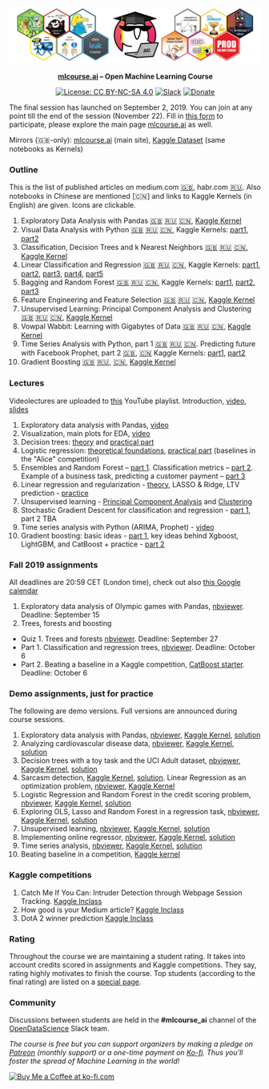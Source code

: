 <div align="center">

![ODS stickers](https://github.com/Yorko/mlcourse.ai/blob/master/img/ods_stickers.jpg)

**[mlcourse.ai](https://mlcourse.ai) – Open Machine Learning Course**

[![License: CC BY-NC-SA 4.0](https://img.shields.io/badge/license-CC%20BY--NC--SA%204.0-green)](https://creativecommons.org/licenses/by-nc-sa/4.0/)
[![Slack](https://img.shields.io/badge/slack-ods.ai-orange)](https://opendatascience.slack.com/archives/C91N8TL83/p1567408586359500)
[![Donate](https://img.shields.io/badge/support-ko--fi-red)](https://ko-fi.com/mlcourse_ai)

</div>
  
The final session has launched on September 2, 2019. You can join at any point till the end of the session (November 22). Fill in [this form](https://docs.google.com/forms/d/10HAN5huM996snUKjsNYyT_oOlm2uOsTKulKurb3oiNM/) to participate, please explore the main page [mlcourse.ai](https://mlcourse.ai) as well.

Mirrors (:uk:-only): [mlcourse.ai](https://mlcourse.ai) (main site), [Kaggle Dataset](https://www.kaggle.com/kashnitsky/mlcourse) (same notebooks as Kernels)

### Outline
This is the list of published articles on medium.com [:uk:](https://medium.com/open-machine-learning-course), habr.com [:ru:](https://habr.com/company/ods/blog/344044/). Also notebooks in Chinese are mentioned [:cn:] and links to Kaggle Kernels (in English) are given. Icons are clickable.
1. Exploratory Data Analysis with Pandas [:uk:](https://medium.com/open-machine-learning-course/open-machine-learning-course-topic-1-exploratory-data-analysis-with-pandas-de57880f1a68)  [:ru:](https://habrahabr.ru/company/ods/blog/322626/) [:cn:](https://nbviewer.jupyter.org/github/Yorko/mlcourse.ai/blob/master/jupyter_chinese/topic01-%E4%BD%BF%E7%94%A8-Pandas-%E8%BF%9B%E8%A1%8C%E6%95%B0%E6%8D%AE%E6%8E%A2%E7%B4%A2.ipynb), [Kaggle Kernel](https://www.kaggle.com/kashnitsky/topic-1-exploratory-data-analysis-with-pandas)
2. Visual Data Analysis with Python [:uk:](https://medium.com/open-machine-learning-course/open-machine-learning-course-topic-2-visual-data-analysis-in-python-846b989675cd)  [:ru:](https://habrahabr.ru/company/ods/blog/323210/) [:cn:](http://nbviewer.ipython.org/urls/raw.github.com/Yorko/mlcourse.ai/master/jupyter_chinese/topic02-Python-%E6%95%B0%E6%8D%AE%E5%8F%AF%E8%A7%86%E5%8C%96%E5%88%86%E6%9E%90.ipynb), Kaggle Kernels: [part1](https://www.kaggle.com/kashnitsky/topic-2-visual-data-analysis-in-python), [part2](https://www.kaggle.com/kashnitsky/topic-2-part-2-seaborn-and-plotly)
3. Classification, Decision Trees and k Nearest Neighbors [:uk:](https://medium.com/open-machine-learning-course/open-machine-learning-course-topic-3-classification-decision-trees-and-k-nearest-neighbors-8613c6b6d2cd) [:ru:](https://habrahabr.ru/company/ods/blog/322534/) [:cn:](https://nbviewer.jupyter.org/github/Yorko/mlcourse.ai/blob/master/jupyter_chinese/topic03-%E5%86%B3%E7%AD%96%E6%A0%91%E5%92%8C-K-%E8%BF%91%E9%82%BB%E5%88%86%E7%B1%BB.ipynb), [Kaggle Kernel](https://www.kaggle.com/kashnitsky/topic-3-decision-trees-and-knn)
4. Linear Classification and Regression [:uk:](https://medium.com/open-machine-learning-course/open-machine-learning-course-topic-4-linear-classification-and-regression-44a41b9b5220) [:ru:](https://habrahabr.ru/company/ods/blog/323890/) [:cn:](http://nbviewer.ipython.org/urls/raw.github.com/Yorko/mlcourse.ai/master/jupyter_chinese/topic04-%E7%BA%BF%E6%80%A7%E5%9B%9E%E5%BD%92%E5%92%8C%E7%BA%BF%E6%80%A7%E5%88%86%E7%B1%BB%E5%99%A8.ipynb), Kaggle Kernels: [part1](https://www.kaggle.com/kashnitsky/topic-4-linear-models-part-1-ols), [part2](https://www.kaggle.com/kashnitsky/topic-4-linear-models-part-2-classification), [part3](https://www.kaggle.com/kashnitsky/topic-4-linear-models-part-3-regularization), [part4](https://www.kaggle.com/kashnitsky/topic-4-linear-models-part-4-more-of-logit), [part5](https://www.kaggle.com/kashnitsky/topic-4-linear-models-part-5-validation)
5. Bagging and Random Forest [:uk:](https://medium.com/open-machine-learning-course/open-machine-learning-course-topic-5-ensembles-of-algorithms-and-random-forest-8e05246cbba7) [:ru:](https://habrahabr.ru/company/ods/blog/324402/) [:cn:](https://nbviewer.jupyter.org/github/Yorko/mlcourse.ai/blob/master/jupyter_chinese/topic05-%E9%9B%86%E6%88%90%E5%AD%A6%E4%B9%A0%E5%92%8C%E9%9A%8F%E6%9C%BA%E6%A3%AE%E6%9E%97%E6%96%B9%E6%B3%95.ipynb), Kaggle Kernels: [part1](https://www.kaggle.com/kashnitsky/topic-5-ensembles-part-1-bagging), [part2](https://www.kaggle.com/kashnitsky/topic-5-ensembles-part-2-random-forest), [part3](https://www.kaggle.com/kashnitsky/topic-5-ensembles-part-3-feature-importance)
6. Feature Engineering and Feature Selection [:uk:](https://medium.com/open-machine-learning-course/open-machine-learning-course-topic-6-feature-engineering-and-feature-selection-8b94f870706a) [:ru:](https://habrahabr.ru/company/ods/blog/325422/) [:cn:](http://nbviewer.ipython.org/urls/raw.github.com/Yorko/mlcourse.ai/master/jupyter_chinese/topic06-%E7%89%B9%E5%BE%81%E5%B7%A5%E7%A8%8B%E5%92%8C%E7%89%B9%E5%BE%81%E9%80%89%E6%8B%A9.ipynb), [Kaggle Kernel](https://www.kaggle.com/kashnitsky/topic-6-feature-engineering-and-feature-selection)
7. Unsupervised Learning: Principal Component Analysis and Clustering [:uk:](https://medium.com/open-machine-learning-course/open-machine-learning-course-topic-7-unsupervised-learning-pca-and-clustering-db7879568417) [:ru:](https://habrahabr.ru/company/ods/blog/325654/) [:cn:](http://nbviewer.ipython.org/urls/raw.github.com/Yorko/mlcourse.ai/master/jupyter_chinese/topic07-%E4%B8%BB%E6%88%90%E5%88%86%E5%88%86%E6%9E%90%E5%92%8C%E8%81%9A%E7%B1%BB.ipynb), [Kaggle Kernel](https://www.kaggle.com/kashnitsky/topic-7-unsupervised-learning-pca-and-clustering)
8. Vowpal Wabbit: Learning with Gigabytes of Data [:uk:](https://medium.com/open-machine-learning-course/open-machine-learning-course-topic-8-vowpal-wabbit-fast-learning-with-gigabytes-of-data-60f750086237) [:ru:](https://habrahabr.ru/company/ods/blog/326418/) [:cn:](https://nbviewer.jupyter.org/github/Yorko/mlcourse.ai/blob/master/jupyter_chinese/topic08-%E9%9A%8F%E6%9C%BA%E6%A2%AF%E5%BA%A6%E4%B8%8B%E9%99%8D%E5%92%8C%E7%8B%AC%E7%83%AD%E7%BC%96%E7%A0%81.ipynb), [Kaggle Kernel](https://www.kaggle.com/kashnitsky/topic-8-online-learning-and-vowpal-wabbit)
9. Time Series Analysis with Python, part 1 [:uk:](https://medium.com/open-machine-learning-course/open-machine-learning-course-topic-9-time-series-analysis-in-python-a270cb05e0b3) [:ru:](https://habrahabr.ru/company/ods/blog/327242/) [:cn:](http://nbviewer.ipython.org/urls/raw.github.com/Yorko/mlcourse.ai/master/jupyter_chinese/topic09-%E6%97%B6%E9%97%B4%E5%BA%8F%E5%88%97%E5%A4%84%E7%90%86%E4%B8%8E%E5%BA%94%E7%94%A8.ipynb). Predicting future with Facebook Prophet, part 2 [:uk:](https://medium.com/open-machine-learning-course/open-machine-learning-course-topic-9-part-3-predicting-the-future-with-facebook-prophet-3f3af145cdc), [:cn:](http://nbviewer.ipython.org/urls/raw.github.com/Yorko/mlcourse.ai/master/jupyter_chinese/topic09-%E6%97%B6%E9%97%B4%E5%BA%8F%E5%88%97%E5%A4%84%E7%90%86%E4%B8%8E%E5%BA%94%E7%94%A8.ipynb) Kaggle Kernels: [part1](https://www.kaggle.com/kashnitsky/topic-9-part-1-time-series-analysis-in-python), [part2](https://www.kaggle.com/kashnitsky/topic-9-part-2-time-series-with-facebook-prophet)
10. Gradient Boosting [:uk:](https://medium.com/open-machine-learning-course/open-machine-learning-course-topic-10-gradient-boosting-c751538131ac) [:ru:](https://habrahabr.ru/company/ods/blog/327250/), [:cn:](https://nbviewer.jupyter.org/github/Yorko/mlcourse.ai/blob/master/jupyter_chinese/topic05-%E9%9B%86%E6%88%90%E5%AD%A6%E4%B9%A0%E5%92%8C%E9%9A%8F%E6%9C%BA%E6%A3%AE%E6%9E%97%E6%96%B9%E6%B3%95.ipynb), [Kaggle Kernel](https://www.kaggle.com/kashnitsky/topic-10-gradient-boosting)

### Lectures
Videolectures are uploaded to [this](https://bit.ly/2zY6Xe2) YouTube playlist.
Introduction, [video](https://www.youtube.com/watch?v=DrohHdQa8u8), [slides](https://www.slideshare.net/festline/mlcourseai-fall2019-live-session-0)

1. Exploratory data analysis with Pandas, [video](https://youtu.be/fwWCw_cE5aI)
2. Visualization, main plots for EDA, [video](https://www.youtube.com/watch?v=WNoQTNOME5g)
3. Decision trees: [theory](https://youtu.be/H4XlBTPv5rQ) and [practical part](https://youtu.be/RrVYO6Td9Js)
4. Logistic regression: [theoretical foundations](https://www.youtube.com/watch?v=l3jiw-N544s), [practical part](https://www.youtube.com/watch?v=7o0SWgY89i8) (baselines in the "Alice" competition)
5. Ensembles and Random Forest – [part 1](https://www.youtube.com/watch?v=neXJL-AqI_c). Classification metrics – [part 2](https://www.youtube.com/watch?v=aBOMYqGUlWQ). Example of a business task, predicting a customer payment – [part 3](https://www.youtube.com/watch?v=FmKU-1LZGoE) 
6. Linear regression and regularization - [theory](https://youtu.be/ne-MfRfYs_c), LASSO & Ridge, LTV prediction - [practice](https://youtu.be/B8yIaIEMyIc)
7. Unsupervised learning - [Principal Component Analysis](https://youtu.be/-AswHf7h0I4) and [Clustering](https://youtu.be/eVplCo-w4XE)
8. Stochastic Gradient Descent for classification and regression - [part 1](https://youtu.be/EUSXbdzaQE8), part 2 TBA
9. Time series analysis with Python (ARIMA, Prophet) - [video](https://youtu.be/_9lBwXnbOd8)
10. Gradient boosting: basic ideas - [part 1](https://youtu.be/g0ZOtzZqdqk), key ideas behind Xgboost, LightGBM, and CatBoost + practice - [part 2](https://youtu.be/V5158Oug4W8)

### Fall 2019 assignments

All deadlines are 20:59 CET (London time), check out also [this Google calendar](https://calendar.google.com/calendar?cid=Z25pZ3EwZGxxb2I5cDZwMWptam5rdmY3NWtAZ3JvdXAuY2FsZW5kYXIuZ29vZ2xlLmNvbQ)

1. Exploratory data analysis of Olympic games with Pandas, [nbviewer](https://nbviewer.jupyter.org/github/Yorko/mlcourse.ai/blob/master/jupyter_english/assignments_fall2019/assignment1_pandas_olympic.ipynb). Deadline: September 15
2. Trees, forests and boosting
  - Quiz 1. Trees and forests [nbviewer](https://bit.ly/2lLu3Qo). Deadline: September 27
  - Part 1. Classification and regression trees, [nbviewer](https://bit.ly/2m5hwHY). Deadline: October 6
  - Part 2. Beating a baseline in a Kaggle competition, [CatBoost starter](https://www.kaggle.com/kashnitsky/mlcourse-ai-fall-2019-catboost-starter). Deadline: October 6

### Demo assignments, just for practice
The following are demo versions. Full versions are announced during course sessions.  
1. Exploratory data analysis with Pandas, [nbviewer](https://nbviewer.jupyter.org/github/Yorko/mlcourse.ai/blob/master/jupyter_english/assignments_demo/assignment01_pandas_uci_adult.ipynb?flush_cache=true), [Kaggle Kernel](https://www.kaggle.com/kashnitsky/assignment-1-pandas-and-uci-adult-dataset), [solution](https://www.kaggle.com/kashnitsky/a1-demo-pandas-and-uci-adult-dataset-solution)
2. Analyzing cardiovascular disease data, [nbviewer](https://nbviewer.jupyter.org/github/Yorko/mlcourse.ai/blob/master/jupyter_english/assignments_demo/assignment02_analyzing_cardiovascular_desease_data.ipynb?flush_cache=true), [Kaggle Kernel](https://www.kaggle.com/kashnitsky/assignment-2-analyzing-cardiovascular-data), [solution](https://www.kaggle.com/kashnitsky/a2-demo-analyzing-cardiovascular-data-solution)
3. Decision trees with a toy task and the UCI Adult dataset, [nbviewer](https://nbviewer.jupyter.org/github/Yorko/mlcourse.ai/blob/master/jupyter_english/assignments_demo/assignment03_decision_trees.ipynb?flush_cache=true), [Kaggle Kernel](https://www.kaggle.com/kashnitsky/assignment-3-decision-trees), [solution](https://www.kaggle.com/kashnitsky/a3-demo-decision-trees-solution)
4. Sarcasm detection, [Kaggle Kernel](https://www.kaggle.com/kashnitsky/a4-demo-sarcasm-detection-with-logit), [solution](https://www.kaggle.com/kashnitsky/a4-demo-sarcasm-detection-with-logit-solution). Linear Regression as an optimization problem, [nbviewer](https://nbviewer.jupyter.org/github/Yorko/mlcourse.ai/blob/master/jupyter_english/assignments_demo/assignment04_linreg_optimization.ipynb?flush_cache=true), [Kaggle Kernel](https://www.kaggle.com/kashnitsky/assignment-4-linear-regression-as-optimization)
5. Logistic Regression and Random Forest in the credit scoring problem, [nbviewer](https://nbviewer.jupyter.org/github/Yorko/mlcourse.ai/blob/master/jupyter_english/assignments_demo/assignment05_logit_rf_credit_scoring.ipynb?flush_cache=true), [Kaggle Kernel](https://www.kaggle.com/kashnitsky/assignment-5-logit-and-rf-for-credit-scoring), [solution](https://www.kaggle.com/kashnitsky/a5-demo-logit-and-rf-for-credit-scoring-sol)
6. Exploring OLS, Lasso and Random Forest in a regression task, [nbviewer](https://nbviewer.jupyter.org/github/Yorko/mlcourse.ai/blob/master/jupyter_english/assignments_demo/assignment06_regression_wine.ipynb?flush_cache=true), [Kaggle Kernel](https://www.kaggle.com/kashnitsky/assignment-6-linear-models-and-rf-for-regression), [solution](https://www.kaggle.com/kashnitsky/a6-demo-regression-solution)
7. Unsupervised learning, [nbviewer](https://nbviewer.jupyter.org/github/Yorko/mlcourse.ai/blob/master/jupyter_english/assignments_demo/assignment07_unsupervised_learning.ipynb?flush_cache=true), [Kaggle Kernel](https://www.kaggle.com/kashnitsky/assignment-7-unupervised-learning), [solution](https://www.kaggle.com/kashnitsky/a7-demo-unsupervised-learning-solution)
8. Implementing online regressor, [nbviewer](https://nbviewer.jupyter.org/github/Yorko/mlcourse.ai/blob/master/jupyter_english/assignments_demo/assignment08_implement_sgd_regressor.ipynb?flush_cache=true), [Kaggle Kernel](https://www.kaggle.com/kashnitsky/assignment-8-implementing-online-regressor), [solution](https://www.kaggle.com/kashnitsky/a8-demo-implementing-online-regressor-solution)
9. Time series analysis, [nbviewer](https://nbviewer.jupyter.org/github/Yorko/mlcourse.ai/blob/master/jupyter_english/assignments_demo/assignment09_time_series.ipynb?flush_cache=true), [Kaggle Kernel](https://www.kaggle.com/kashnitsky/assignment-9-time-series-analysis), [solution](https://www.kaggle.com/kashnitsky/a9-demo-time-series-analysis-solution)
10. Beating baseline in a competition, [Kaggle kernel](https://www.kaggle.com/kashnitsky/assignment-10-gradient-boosting-and-flight-delays)

### Kaggle competitions
1. Catch Me If You Can: Intruder Detection through Webpage Session Tracking. [Kaggle Inclass](https://www.kaggle.com/c/catch-me-if-you-can-intruder-detection-through-webpage-session-tracking2)
2. How good is your Medium article? [Kaggle Inclass](https://www.kaggle.com/c/how-good-is-your-medium-article/)
3. DotA 2 winner prediction [Kaggle Inclass](https://www.kaggle.com/c/mlcourse-dota2-win-prediction)

### Rating
Throughout the course we are maintaining a student rating. It takes into account credits scored in assignments and Kaggle competitions. They say, rating highly motivates to finish the course. Top students (according to the final rating) are listed on a [special page](https://mlcourse.ai/rating).

### Community
Discussions between students are held in the **#mlcourse_ai** channel of the [OpenDataScience](https://ods.ai/) Slack team.

*The course is free but you can support organizers by making a pledge on [Patreon](https://www.patreon.com/ods_mlcourse) (monthly support) or a one-time payment on [Ko-fi](https://ko-fi.com/mlcourse_ai). Thus you'll foster the spread of Machine Learning in the world!*

<a href='ko-fi.com/mlcourse_ai' target='_blank'><img height='36' style='border:0px;height:36px;' src='https://az743702.vo.msecnd.net/cdn/kofi2.png?v=2' border='0' alt='Buy Me a Coffee at ko-fi.com' /></a>
